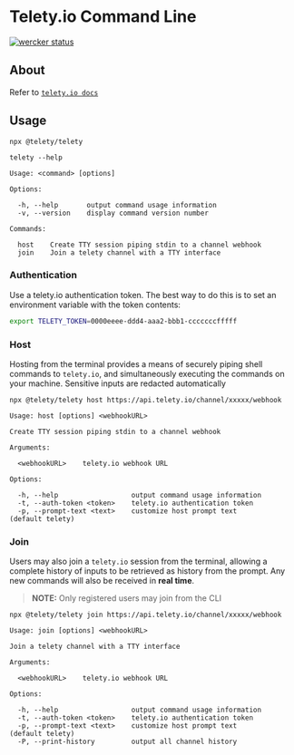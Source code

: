 # Telety.io Command Line

[![wercker status](https://app.wercker.com/status/bd2efdcdeabbace2f652b2ffc7798b04/s/master "wercker status")](https://app.wercker.com/project/byKey/bd2efdcdeabbace2f652b2ffc7798b04)

## About

Refer to [`telety.io docs`](https://github.com/telety/docs)

## Usage

```shell
npx @telety/telety
```

```text
telety --help

Usage: <command> [options]

Options:

  -h, --help       output command usage information
  -v, --version    display command version number

Commands:

  host    Create TTY session piping stdin to a channel webhook
  join    Join a telety channel with a TTY interface
```

### Authentication

Use a telety.io authentication token. The best way to do this is to set an environment
variable with the token contents:

```sh
export TELETY_TOKEN=0000eeee-ddd4-aaa2-bbb1-cccccccfffff
```

### Host

Hosting from the terminal provides a means of securely
piping shell commands to `telety.io`, and simultaneously
executing the commands on your machine. Sensitive inputs
are redacted automatically

```shell
npx @telety/telety host https://api.telety.io/channel/xxxxx/webhook
```

```text
Usage: host [options] <webhookURL>

Create TTY session piping stdin to a channel webhook

Arguments:

  <webhookURL>    telety.io webhook URL

Options:

  -h, --help                  output command usage information
  -t, --auth-token <token>    telety.io authentication token
  -p, --prompt-text <text>    customize host prompt text          (default telety)
```

### Join

Users may also join a `telety.io` session from the terminal,
allowing a complete history of inputs to be retrieved as
history from the prompt. Any new commands will also be received
in **real time**.

> **NOTE:** Only registered users may join from the CLI

```shell
npx @telety/telety join https://api.telety.io/channel/xxxxx/webhook
```

```text
Usage: join [options] <webhookURL>

Join a telety channel with a TTY interface

Arguments:

  <webhookURL>    telety.io webhook URL

Options:

  -h, --help                  output command usage information
  -t, --auth-token <token>    telety.io authentication token
  -p, --prompt-text <text>    customize host prompt text          (default telety)
  -P, --print-history         output all channel history
```
